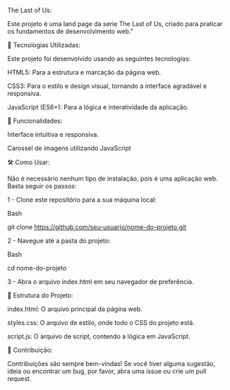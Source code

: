 The Last of Us:

Este projeto é uma land page da serie The Last of Us, criado para praticar os fundamentos de desenvolvimento web."

🚀 Tecnologias Utilizadas:

Este projeto foi desenvolvido usando as seguintes tecnologias:

HTML5: Para a estrutura e marcação da página web.

CSS3: Para o estilo e design visual, tornando a interface agradável e responsiva.

JavaScript (ES6+): Para a lógica e interatividade da aplicação.

🌟 Funcionalidades:

Interface intuitiva e responsiva.

Carossel de imagens utilizando JavaScript

🛠️ Como Usar:

Não é necessário nenhum tipo de instalação, pois é uma aplicação web. Basta seguir os passos:

1 - Clone este repositório para a sua máquina local:

Bash

git clone https://github.com/seu-usuario/nome-do-projeto.git

2 - Navegue até a pasta do projeto:

Bash

cd nome-do-projeto

3 - Abra o arquivo index.html em seu navegador de preferência.

📂 Estrutura do Projeto:

index.html: O arquivo principal da página web.

styles.css: O arquivo de estilo, onde todo o CSS do projeto está.

script.js: O arquivo de script, contendo a lógica em JavaScript.

🤝 Contribuição:

Contribuições são sempre bem-vindas! Se você tiver alguma sugestão, ideia ou encontrar um bug, por favor, abra uma issue ou crie um pull request.
